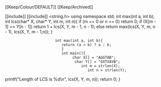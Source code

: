 [[Keep/Colour/DEFAULT]] [[Keep/Archived]] 

[[include]] <iostream>
[[include]] <string.h>
using namespace std;
int max(int a, int b);
int lcs(char* X, char* Y, int m, int n){
   if (m == 0 or n == 0)
         return 0;
            if (X[m - 1] == Y[n - 1])
                  return 1 + lcs(X, Y, m - 1, n - 1);
                     else
        return max(lcs(X, Y, m, n - 1), lcs(X, Y, m - 1,n));
                           }
                           
                           int max(int a, int b){
                              return (a > b) ? a : b;
                              }
                              int main(){
                                   char X[] = "AGGTAB";
                                    char Y[] = "GXTXAYB";
                                       int m = strlen(X);
                                          int n = strlen(Y);
       
printf("Length of LCS is %d\n", lcs(X, Y, m, n));
                                                return 0;
                                                }
